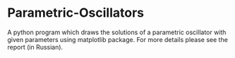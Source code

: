 # Parametric-Oscillators

A python program which draws the solutions of a parametric oscillator with given parameters using matplotlib package. 
For more details please see the report (in Russian).

